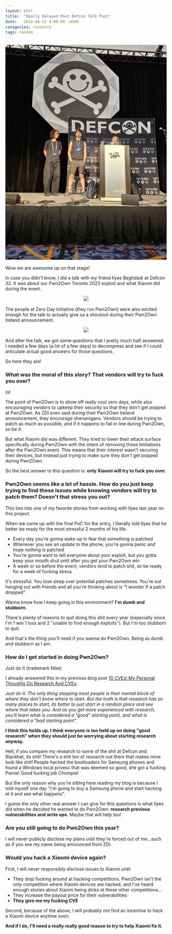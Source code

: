 ```yaml
---
layout: post
title:  "Really Delayed Post Defcon Talk Post"
date:   2024-08-21 9:00:00 -0500
categories: research
tags: random
---
```


<div align="center">
    <img src="/assets/2024-08-21-really-delayed-post-defcon-talk-post/yaydefconpicyay.jpg">
</div>

Wow we are awesome up on that stage!

In case you didn't know, I did a talk with my friend Ilyes Beghdadi at Defcon 32. It was about our Pwn2Own Toronto 2023 exploit and what Xiaomi did during the event.

<div align="center">
    <img src="/assets/2024-08-21-really-delayed-post-defcon-talk-post/yaydefconscheduleyay.jpg">
</div>

The people at Zero Day Initiative (they run Pwn2Own) were also excited enough for the talk to actually give us a shoutout during their Pwn2Own Ireland announcement.

<div align="center">
    <img src="/assets/2024-08-21-really-delayed-post-defcon-talk-post/yayzdiyay.jpg">
</div>

And after the talk, we got some questions that I pretty much half answered. I needed a few days (a lot of a few days) to decompress and see if I could articulate actual good answers for those questions.

So here they are!

### What was the moral of this story? That vendors will try to fuck you over?

lol

The point of Pwn2Own is to show off really cool zero days, while also encouraging vendors to upkeep their security so that they don't get popped at Pwn2Own. As ZDI even said during their Pwn2Own Ireland announcement, they encourage shenanigans. Vendors should be trying to patch as much as possible, and if it happens to fall in line during Pwn2Own, so be it.

But what Xiaomi did was different. They tried to lower their attack surface specifically during Pwn2Own with the intent of removing those limitations after the Pwn2Own event. This means that their interest wasn't securing their devices, but instead just trying to make sure they don't get popped during Pwn2Own.

So the best answer to this question is: **only Xiaomi will try to fuck you over.**

### Pwn2Own seems like a lot of hassle. How do you just keep trying to find these issues while knowing vendors will try to patch them? Doesn't that stress you out?

This ties into one of my favorite stories from working with Ilyes last year on this project.

When we came up with the final PoC for the entry, I literally told Ilyes that he better be ready for the most stressful 2 months of his life.

* Every day you're gonna wake up in fear that something is patched
* Whenever you see an update to the phone, you're gonna panic and hope nothing is patched
* You're gonna want to tell everyone about your exploit, but you gotta keep your mouth shut until after you get your Pwn2Own win
* A week or so before the event, vendors tend to patch shit, so be ready for a week of fucking stress

It's stressful. You lose sleep over potential patches sometimes. You're out hanging out with friends and all you're thinking about is "I wonder if a patch dropped".

Wanna know how I keep going in this environment? **I'm dumb and stubborn**.

There's plenty of reasons to quit doing this shit every year (especially since I'm 1 win 1 loss and 2 "unable to find enough exploits"). But I'm too stubborn to quit.

And that's the thing you'll need if you wanna do Pwn2Own. Being as dumb and stubborn as I am.

### How do I get started in doing Pwn2Own?

Just do it (trademark Nike)

I already answered this in my previous blog post [10 CVEs! My Personal Thoughts On Research And CVEs](https://yogehi.github.io/research/2023/01/04/10-cves-my-personal-thoughts-on-research-and-cves.html):

*Just do it. The only thing stopping most people is their mental block of where they don't know where to start. But the truth is that research has so many places to start, its better to just start in a random place and see where that takes you. And as you get more experienced with research, you'll learn what is considered a "good" starting point, and what is considered a "bad starting point".*

**I think this holds up. I think everyone is too held up on doing "good research" when they should just be worrying about starting research anyway.**

Hell, if you compare my research to some of the shit at Defcon and Blackhat, its shit! There's a shit ton of research out there that makes mine look like shit! People hacked the bootloaders for Samsung phones and found a Windows local privesc that was deemed so good, she got a fucking Pwnie! Good fucking job Chompie!

But the only reason why you're sitting here reading my blog is because I told myself one day "I'm going to buy a Samsung phone and start hacking at it and see what happens".

I guess the only other real answer I can give for this questions is what Ilyes did when he decided he wanted to do Pwn2Own: **research previous vulnerabilities and write ups**. Maybe that will help too!

### Are you still going to do Pwn2Own this year?

I will never publicly disclose my plans until they're forced out of me...such as if you see my name being announced from ZDI.

### Would you hack a Xiaomi device again?

First, I will never responsibly disclose issues to Xiaomi until:

* They stop fucking around at hacking competitions. Pwn2Own isn't the only competition where Xiaomi devices are hacked, and I've heard enough stories about Xiaomi being dicks at these other competitions...
* They increase the payout price for their vulnerabilities
* **They give me my fucking CVE**

Second, because of the above, I will probably not find an incentive to hack a Xiaomi device anytime soon.

**And if I do, I'll need a really really good reason to try to help Xiaomi fix it.**